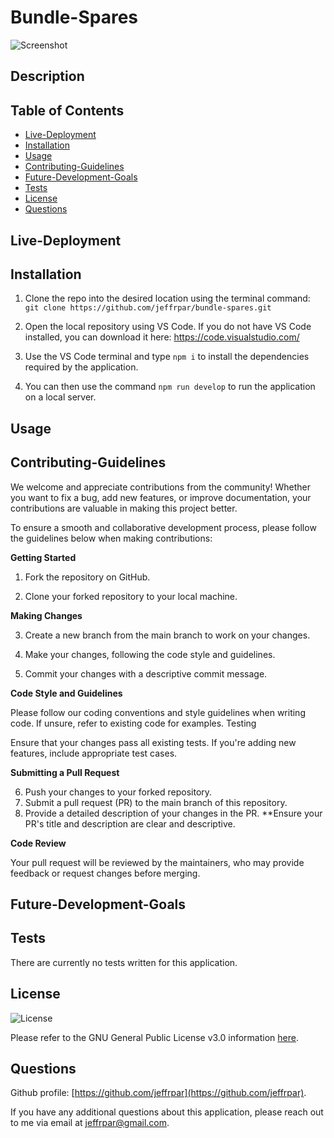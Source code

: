 # Bundle-Spares

![Screenshot]()

## Description



## Table of Contents

- [Live-Deployment](#live-deployment)
- [Installation](#installation)
- [Usage](#usage)
- [Contributing-Guidelines](#contributing-guidelines)
- [Future-Development-Goals](#future-development-goals)
- [Tests](#tests)
- [License](#license)
- [Questions](#questions)

## Live-Deployment



## Installation

1. Clone the repo into the desired location using the terminal command: `git clone https://github.com/jeffrpar/bundle-spares.git`

2. Open the local repository using VS Code. If you do not have VS Code installed, you can download it here: https://code.visualstudio.com/

3. Use the VS Code terminal and type `npm i` to install the dependencies required by the application.

4. You can then use the command `npm run develop` to run the application on a local server.

## Usage



## Contributing-Guidelines

We welcome and appreciate contributions from the community! Whether you want to fix a bug, add new features, or improve documentation, your contributions are valuable in making this project better.

To ensure a smooth and collaborative development process, please follow the guidelines below when making contributions:

**Getting Started**

1. Fork the repository on GitHub.

2. Clone your forked repository to your local machine.

**Making Changes**

3. Create a new branch from the main branch to work on your changes.

4. Make your changes, following the code style and guidelines.

5. Commit your changes with a descriptive commit message.

**Code Style and Guidelines**

Please follow our coding conventions and style guidelines when writing code. If unsure, refer to existing code for examples.
Testing

Ensure that your changes pass all existing tests. If you're adding new features, include appropriate test cases.

**Submitting a Pull Request**

6. Push your changes to your forked repository.
7. Submit a pull request (PR) to the main branch of this repository.
8. Provide a detailed description of your changes in the PR. **Ensure your PR's title and description are clear and descriptive.

**Code Review**

Your pull request will be reviewed by the maintainers, who may provide feedback or request changes before merging.

## Future-Development-Goals



## Tests

There are currently no tests written for this application.

## License

![License](https://img.shields.io/badge/License-GPLv3-blue.svg)

Please refer to the GNU General Public License v3.0 information [here](https://www.gnu.org/licenses/gpl-3.0.en.html#license-text).

## Questions

Github profile: [https://github.com/jeffrpar](https://github.com/jeffrpar).

If you have any additional questions about this application, please reach out to me via email at [jeffrpar@gmail.com](jeffrpar@gmail.com).